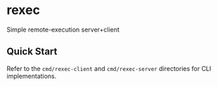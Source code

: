 # rexec

Simple remote-execution server+client

## Quick Start

Refer to the `cmd/rexec-client` and `cmd/rexec-server` directories for CLI implementations.